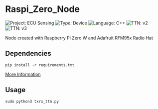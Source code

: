 # Raspi_Zero_Node

![Project: ECU Sensing](https://img.shields.io/badge/Project-ECU%20Sensing-blueviolet)
![Type: Device ](https://img.shields.io/badge/Type-Device-important)
![Language: C++](https://img.shields.io/badge/language-C++-blue)
![TTN: v2](https://img.shields.io/badge/TTN-v2-success)
![TTN: v3](https://img.shields.io/badge/TTN-v3-success)

Node created with Raspberry Pi Zero W and Adafruit RFM95x Radio Hat

## Dependencies
    pip install -r requirements.txt
[More Information](https://pypi.org/project/LoRaPy/)

## Usage
    sudo python3 txrx_ttn.py
    
    
